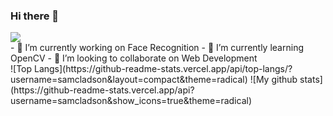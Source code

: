 ### Hi there 👋
<!DOCTYPE html>
<html>
  <head>
      <link href='https://stackpath.bootstrapcdn.com/bootstrap/4.5.2/css/bootstrap.min.css'>
  </head>
 <body>
    <div class='row'>
      <div class='col-6'>
      <img src='https://i.pinimg.com/originals/8c/9a/07/8c9a079986a4ce112882fea6db3ffdee.gif'>
      </div>
      <div class='col-6'>
      - 🔭 I’m currently working on Face Recognition
      - 🌱 I’m currently learning OpenCV
      - 👯 I’m looking to collaborate on Web Development
      </div>
    </div>
   <div>
    ![Top Langs](https://github-readme-stats.vercel.app/api/top-langs/?username=samcladson&layout=compact&theme=radical)
    ![My github stats](https://github-readme-stats.vercel.app/api?username=samcladson&show_icons=true&theme=radical)
   </div>
</body>
</html>
